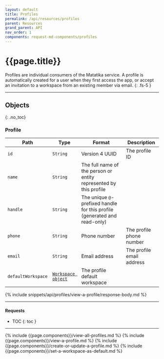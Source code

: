 ```yaml
---
layout: default
title: Profiles
permalink: /api/resources/profiles
parent: Resources
grand_parent: API
nav_order: 1
components: request-md-components/profiles
---
```


# {{page.title}}

Profiles are individual consumers of the Matatika service. A profile is automatically created for a user when they first access the app, or accept an invitation to a workspace from an existing member via email.
{: .fs-5 }

---

## Objects
{: .no_toc}

### Profile

Path | Type | Format | Description
---- | ---- | ------ | -----------
`id` | `String` | Version 4 UUID | The profile ID 
`name` | `String` | The full name of the person or entity represented by this profile
`handle` | `String` | The unique `@`-prefixed handle for this profile (generated and read-only)
`phone` | `String` | Phone number | The profile phone number
`email` | `String` | Email address | The profile email address
`defaultWorkspace` | [`Workspace object`](workspaces#workspace-object) | The profile default workspace

{% include snippets/api/profiles/view-a-profile/response-body.md %}

---

#### Requests

- TOC
{: toc }

---

{% include {{page.components}}/view-all-profiles.md %}
{% include {{page.components}}/view-a-profile.md %}
{% include {{page.components}}/create-or-update-a-profile.md %}
{% include {{page.components}}/set-a-workspace-as-default.md %}

